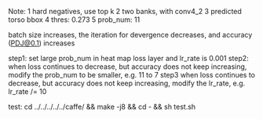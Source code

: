 Note:
	1 hard negatives, use top k
	2 two banks, with conv4_2
	3 predicted torso bbox
	4 thres: 0.273
	5 prob_num: 11

batch size increases, the iteration for devergence decreases, and accuracy 
(PDJ@0.1) increases

step1: 
 set large prob_num in heat map loss layer
 and lr_rate is 0.001
step2:
 when loss continues to decrease, but accuracy does not keep increasing,
 modify the prob_num to be smaller, e.g. 11 to 7
step3
 when loss continues to decrease, but accuracy does not keep increasing,
 modify the lr_rate, e.g. lr_rate /= 10

test:
	cd ../../../../../caffe/ && make -j8 && cd - && sh test.sh